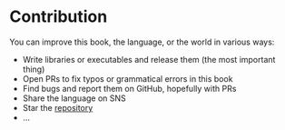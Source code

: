 # Contribution

You can improve this book, the language, or the world in various ways:

- Write libraries or executables and release them (the most important thing)
- Open PRs to fix typos or grammatical errors in this book
- Find bugs and report them on GitHub, hopefully with PRs
- Share the language on SNS
- Star the [repository](https://github.com/vekatze/neut)
- ...
